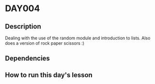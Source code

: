 # DAY004

## Description
Dealing with the use of the random module and introduction to lists.
Also does a version of rock paper scissors :)

## Dependencies

## How to run this day's lesson
```

```
